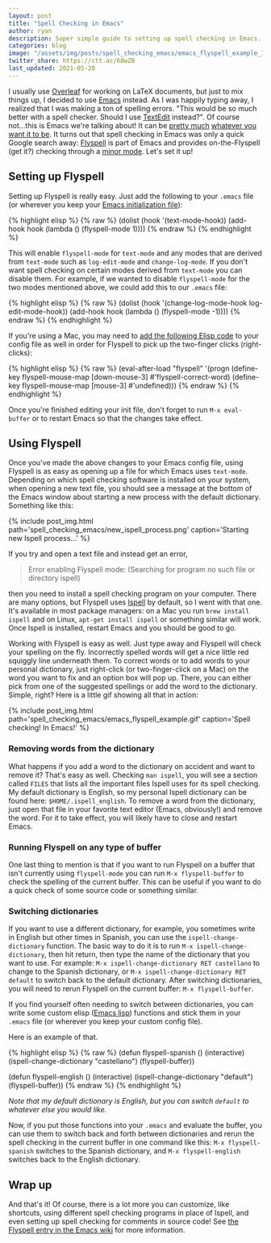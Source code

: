 ```yaml
---
layout: post
title: "Spell Checking in Emacs"
author: ryan
description: Super simple guide to setting up spell checking in Emacs.
categories: blog
image: "/assets/img/posts/spell_checking_emacs/emacs_flyspell_example_100.png"
twitter_share: https://ctt.ac/68wZB
last_updated: 2021-05-20
---
```


I usually use [Overleaf](https://www.overleaf.com) for working on LaTeX documents, but just to mix things up, I decided to use [Emacs](https://www.gnu.org/software/emacs/) instead.  As I was happily typing away, I realized that I was making a ton of spelling errors.  "This would be so much better with a spell checker.  Should I use [TextEdit](https://support.apple.com/guide/textedit/welcome/mac) instead?".  Of course not...this is Emacs we're talking about!  It can be [pretty much](http://ergoemacs.org/emacs/emacs_fun.html) [whatever you want it to be](https://www.gnu.org/software/emacs/tour/).  It turns out that spell checking in Emacs was only a quick Google search away:  [Flyspell](https://www.emacswiki.org/emacs/FlySpell) is part of Emacs and provides on-the-Flyspell (get it?) checking through a [minor mode](https://www.gnu.org/software/emacs/manual/html_node/emacs/Minor-Modes.html).  Let's set it up!

## Setting up Flyspell

Setting up Flyspell is really easy.  Just add the following to your `.emacs` file (or wherever you keep your [Emacs initialization file](https://www.gnu.org/software/emacs/manual/html_node/emacs/Init-File.html)):

{% highlight elisp %}
{% raw %}
(dolist (hook '(text-mode-hook))
  (add-hook hook (lambda () (flyspell-mode 1))))
{% endraw %}
{% endhighlight %}

This will enable `flyspell-mode` for `text-mode` and any modes that are derived from `text-mode` such as `log-edit-mode` and `change-log-mode`.  If you don't want spell checking on certain modes derived from `text-mode` you can disable them.  For example, if we wanted to disable `flyspell-mode` for the two modes mentioned above, we could add this to our `.emacs` file:

{% highlight elisp %}
{% raw %}
(dolist (hook '(change-log-mode-hook log-edit-mode-hook))
  (add-hook hook (lambda () (flyspell-mode -1))))
{% endraw %}
{% endhighlight %}

If you're using a Mac, you may need to [add the following Elisp code](https://joelkuiper.eu/spellcheck_emacs) to your config file as well in order for Flyspell to pick up the two-finger clicks (right-clicks):

{% highlight elisp %}
{% raw %}
(eval-after-load "flyspell"
  '(progn
     (define-key flyspell-mouse-map [down-mouse-3] #'flyspell-correct-word)
     (define-key flyspell-mouse-map [mouse-3] #'undefined)))
{% endraw %}
{% endhighlight %}

Once you're finished editing your init file, don't forget to run `M-x eval-buffer` or to restart Emacs so that the changes take effect.

## Using Flyspell

Once you've made the above changes to your Emacs config file, using Flyspell is as easy as opening up a file for which Emacs uses `text-mode`.  Depending on which spell checking software is installed on your system, when opening a new text file, you should see a message at the bottom of the Emacs window about starting a new process with the default dictionary.  Something like this:

{% include post_img.html path='spell_checking_emacs/new_ispell_process.png' caption='Starting new Ispell process...' %}

If you try and open a text file and instead get an error,

> Error enabling Flyspell mode:
> (Searching for program no such file or directory ispell)

then you need to install a spell checking program on your computer.  There are many options, but Flyspell uses [Ispell](https://www.gnu.org/software/ispell/) by default, so I went with that one.  It's available in most package managers:  on a Mac you run `brew install ispell` and on Linux, `apt-get install ispell` or something similar will work.  Once Ispell is installed, restart Emacs and you should be good to go.

Working with Flyspell is easy as well.  Just type away and Flyspell will check your spelling on the fly.  Incorrectly spelled words will get a nice little red squiggly line underneath them.  To correct words or to add words to your personal dictionary, just right-click (or two-finger-click on a Mac) on the word you want to fix and an option box will pop up.  There, you can either pick from one of the suggested spellings or add the word to the dictionary.  Simple, right?  Here is a little gif showing all that in action:

{% include post_img.html path='spell_checking_emacs/emacs_flyspell_example.gif' caption='Spell checking!  In Emacs!' %}

### Removing words from the dictionary

What happens if you add a word to the dictionary on accident and want to remove it?  That's easy as well.  Checking `man ispell`, you will see a section called `FILES` that lists all the important files Ispell uses for its spell checking.  My default dictionary is English, so my personal Ispell dictionary can be found here: `$HOME/.ispell_english`.  To remove a word from the dictionary, just open that file in your favorite text editor (Emacs, obviously!) and remove the word.  For it to take effect, you will likely have to close and restart Emacs.

### Running Flyspell on any type of buffer

One last thing to mention is that if you want to run Flyspell on a buffer that isn't currently using `flyspell-mode` you can run `M-x flyspell-buffer` to check the spelling of the current buffer.  This can be useful if you want to do a quick check of some source code or something similar.

### Switching dictionaries

If you want to use a different dictionary, for example, you sometimes write in English but other times in Spanish, you can use the `ispell-change-dictionary` function.  The basic way to do it is to run `M-x ispell-change-dictionary`, then hit return, then type the name of the dictionary that you want to use.  For example: `M-x ispell-change-dictionary RET castellano` to change to the Spanish dictionary, or `M-x ispell-change-dictionary RET default` to switch back to the default dictionary.  After switching dictionaries, you will need to rerun Flyspell on the current buffer: `M-x flyspell-buffer`.

If you find yourself often needing to switch between dictionaries, you can write some custom elisp ([Emacs lisp](https://www.gnu.org/software/emacs/manual/html_node/elisp/)) functions and stick them in your `.emacs` file (or wherever you keep your custom config file).

Here is an example of that.

{% highlight elisp %}
{% raw %}
(defun flyspell-spanish ()
  (interactive)
  (ispell-change-dictionary "castellano")
  (flyspell-buffer))

(defun flyspell-english ()
  (interactive)
  (ispell-change-dictionary "default")
  (flyspell-buffer))
{% endraw %}
{% endhighlight %}

*Note that my default dictionary is English, but you can switch `default` to whatever else you would like.*

Now, if you put those functions into your `.emacs` and evaluate the buffer, you can use them to switch back and forth between dictionaries and rerun the spell checking in the current buffer in one command like this: `M-x flyspell-spanish` switches to the Spanish dictionary, and `M-x flyspell-english` switches back to the English dictionary.

## Wrap up

And that's it!  Of course, there is a lot more you can customize, like shortcuts, using different spell checking programs in place of Ispell, and even setting up spell checking for comments in source code!  See [the Flyspell entry in the Emacs wiki](https://www.emacswiki.org/emacs/FlySpell) for more information.
